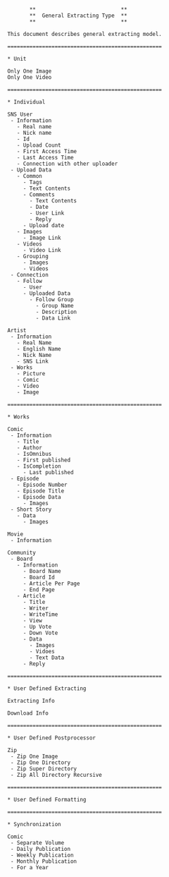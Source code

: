 ﻿```
       **                           **
       **  General Extracting Type  **
       **                           **

This document describes general extracting model.

=================================================

* Unit

Only One Image
Only One Video

=================================================

* Individual

SNS User
 - Information
   - Real name
   - Nick name
   - Id
   - Upload Count
   - First Access Time
   - Last Access Time
   - Connection with other uploader
 - Upload Data
   - Common
     - Tags
     - Text Contents
     - Comments
       - Text Contents
       - Date
       - User Link
       - Reply
     - Upload date
   - Images
     - Image Link
   - Videos
     - Video Link
   - Grouping
     - Images
     - Videos
 - Connection
   - Follow
     - User
     - Uploaded Data
       - Follow Group
         - Group Name
         - Description
         - Data Link

Artist
 - Information
   - Real Name
   - English Name
   - Nick Name
   - SNS Link
 - Works
   - Picture
   - Comic
   - Video
   - Image
   
=================================================

* Works

Comic
 - Information
   - Title
   - Author
   - IsOmnibus
   - First published
   - IsCompletion
     - Last published
 - Episode
   - Episode Number
   - Episode Title
   - Episode Data
     - Images
 - Short Story
   - Data
     - Images

Movie
 - Information

Community
 - Board
   - Information
     - Board Name
     - Board Id
     - Article Per Page
     - End Page
   - Article
     - Title
     - Writer
     - WriteTime
     - View
     - Up Vote
     - Down Vote
     - Data
       - Images
       - Vidoes
       - Text Data
     - Reply

=================================================

* User Defined Extracting

Extracting Info

Download Info

=================================================

* User Defined Postprocessor

Zip
 - Zip One Image
 - Zip One Directory
 - Zip Super Directory
 - Zip All Directory Recursive
 
=================================================

* User Defined Formatting

=================================================

* Synchronization

Comic
 - Separate Volume
 - Daily Publication
 - Weekly Publication
 - Monthly Publication
 - For a Year
```
